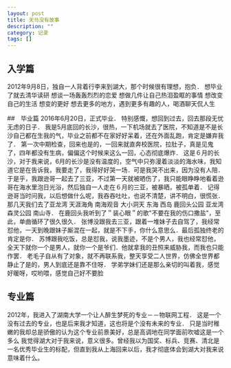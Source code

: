 ```yaml
---
layout: post
title: 天马没有故事
description: ""
category: 记录
tags: []
---
```


## 入学篇
2012年9月8日，独自一人背着行李来到湖大，那个时候很有理想，抱负．
想毕业了就去清华读研
想谈一场轰轰烈烈的恋爱
想做几件让自己热泪盈眶的事情
想改变自己的生活
想变的更好
想去更多的地方，遇到更多有趣的人，喝酒聊天侃人生

##　毕业篇 
2016年6月20日，正式毕业．
特别感慨，想回到过去，回去那段无忧无虑的日子．
我是5月底回的长沙，很热，一下机场就去了医院，不知道是不是长沙自己都在生我的气，毕业之前都不在家好好呆着，还在外面乱跑，肯定是嫌弃我了．
第一次中期检查，回来也是的，一回来就直奔校医院，拉肚子，真是见鬼了，四年都没有生病，偏偏这个时候来这么一回，心态彻底爆炸．
这是６月的长沙，对于我来说，6月的长沙是没有温度的，空气中只弥漫着淡淡的海水味，我知道它是在告诉我，我要走了，我得好好哭一场．可是我哭不出来，因为没有人陪．
于是乎，我跟逊哥一起去了三亚，不过第一天就被晒伤了，我只能眼睁睁地看着逊哥在海水里泡日光浴，然后独自一人走在６月的三亚，被暴晒，被孤单着．
记得逊哥当时问我，以后想做什么呢，我吞吞吐吐，也说不清楚，讲不明白，很慌张．
那几天我们去了亚龙湾 天涯海角 南海观音 大小洞天 东海 西岛 鹿回头公园 亚龙湾森灵公园 南山寺．
在鹿回头我听到了＂装心眼＂的歌"不要在我的伤口撒盐"，至此，单曲循环了很久很久．
张博没跟我去三亚，跟着一堆妹子去自驾了，我经常怼他，一天到晚跟妹子厮混在一起，就是不下手，你什么意思么．最后孤独终老的肯定是你．
苏博跟我吃饭，总是怼我，说我墨迹，不是个男人，我也经常怼他，全天下就你一个是男人，就你一个是爷们．他就拿我的丑照来威胁我，而我也只能作罢．
老毛子自从有了对象，就不再联系我，整天享受二人世界，仿佛全世界都静止了是的，男人到底还是靠不住呀．
学弟学妹们还是那么亲切的叫着我，感觉好暖呀，哎哟喂，感觉自己好不要脸

## 专业篇
2012年，我进入了湖南大学一个让人醉生梦死的专业－－物联网工程．
这是一个没有过去的专业，也是后来我才知道，这也将是个没有未来的专业．
只是当时稚嫩的我却总是骄傲的认为这个专业前景美好，总是高调地在同学面前吹嘘这是一个多么
我觉得湖大对于我来说，意义很多。曾经我以为国奖、标兵、竞赛、清北是一名优秀毕业生的标配，但直到我从上海回来以后，我才彻底体会到湖大对我来说意味着什么。



